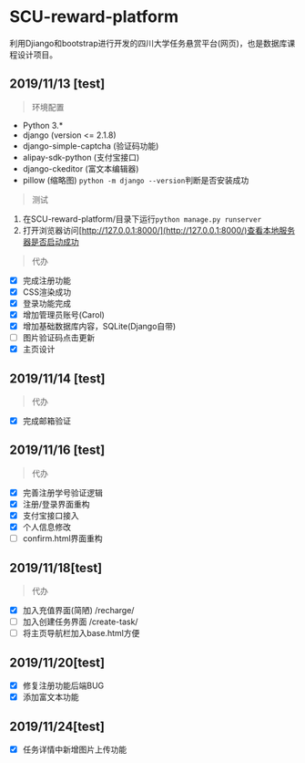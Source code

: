 # SCU-reward-platform

利用Djiango和bootstrap进行开发的四川大学任务悬赏平台(网页)，也是数据库课程设计项目。

## 2019/11/13 [test]

> 环境配置

- Python 3.*
- django (version <= 2.1.8)
- django-simple-captcha (验证码功能)
- alipay-sdk-python (支付宝接口)
- django-ckeditor (富文本编辑器)
- pillow (缩略图)
`python -m django --version`判断是否安装成功

> 测试

1. 在SCU-reward-platform/目录下运行`python manage.py runserver`
2. 打开浏览器访问[http://127.0.0.1:8000/](http://127.0.0.1:8000/)查看本地服务器是否启动成功

>代办

- [x] 完成注册功能
- [x] CSS渲染成功
- [x] 登录功能完成
- [x] 增加管理员账号(Carol)
- [x] 增加基础数据库内容，SQLite(Django自带)
- [ ] 图片验证码点击更新
- [x] 主页设计

## 2019/11/14 [test]

>代办

- [x] 完成邮箱验证

## 2019/11/16 [test]

>代办

- [x] 完善注册学号验证逻辑
- [x] 注册/登录界面重构
- [x] 支付宝接口接入
- [x] 个人信息修改
- [ ] confirm.html界面重构

## 2019/11/18[test]

> 代办

- [x] 加入充值界面(简陋) /recharge/
- [ ] 加入创建任务界面 /create-task/
- [ ] 将主页导航栏加入base.html方便

## 2019/11/20[test]

- [x] 修复注册功能后端BUG
- [x] 添加富文本功能

## 2019/11/24[test]

- [x] 任务详情中新增图片上传功能